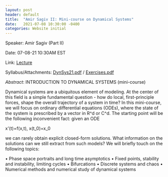 ```yaml
---
layout: post
header: default
title:  "Amir Sagiv II: Mini-course on Dynamical Systems"
date:   2021-07-08 10:30:00 -0400
categories: Website initial
---
```


Speaker: Amir Sagiv (Part II)

Date: 07-08-21 10:30AM EST

Link: [Lecture](https://columbiauniversity.zoom.us/j/93079929576?pwd=K1d1WHFjempUcUNsWHZFNHlQc2N5UT09)

Syllabus/Attachments: [DynSys21.pdf](https://columbiaundergradmathmodeling.github.io/Home/assets/REU21_DynSys_syllabus.pdf) /
[Exercises.pdf](https://columbiaundergradmathmodeling.github.io/Home/assets/DynSysExercises.pdf)

*Abstract*: 
INTRODUCTION TO DYNAMICAL SYSTEMS (mini-course)

Dynamical systems are a ubiquitous element of modeling. At the center of this field is a simple fundamental question - how do local, first-principle forces, shape the overall trajectory of a system in time? In this mini-course, we will focus on ordinary differential equations (ODEs), where the state of the system is prescribed by a vector in R^d or C^d. The starting point will be the following inconvenient fact: given an ODE

x'(t)=f(x,t), x(t_0)=x_0

we can rarely obtain explicit closed-form solutions. What information on the solutions can we still extract from such models?
We will briefly touch on the following topics:

• Phase space portraits and long time asymptotics
• Fixed points, stability and instability, limiting cycles
• Bifurcations
• Discrete systems and chaos
• Numerical methods and numerical study of dynamical systems
